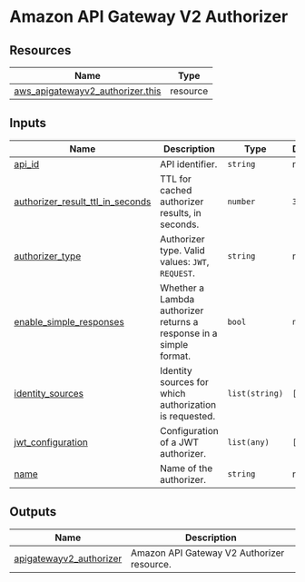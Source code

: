# Amazon API Gateway V2 Authorizer

## Resources

| Name | Type |
|------|------|
| [aws_apigatewayv2_authorizer.this](https://registry.terraform.io/providers/hashicorp/aws/latest/docs/resources/apigatewayv2_authorizer) | resource |

## Inputs

| Name | Description | Type | Default | Required |
|------|-------------|------|---------|:--------:|
| <a name="input_api_id"></a> [api\_id](#input\_api\_id) | API identifier. | `string` | n/a | yes |
| <a name="input_authorizer_result_ttl_in_seconds"></a> [authorizer\_result\_ttl\_in\_seconds](#input\_authorizer\_result\_ttl\_in\_seconds) | TTL for cached authorizer results, in seconds. | `number` | `300` | no |
| <a name="input_authorizer_type"></a> [authorizer\_type](#input\_authorizer\_type) | Authorizer type. Valid values: `JWT`, `REQUEST`. | `string` | n/a | yes |
| <a name="input_enable_simple_responses"></a> [enable\_simple\_responses](#input\_enable\_simple\_responses) | Whether a Lambda authorizer returns a response in a simple format. | `bool` | `null` | no |
| <a name="input_identity_sources"></a> [identity\_sources](#input\_identity\_sources) | Identity sources for which authorization is requested. | `list(string)` | `[]` | no |
| <a name="input_jwt_configuration"></a> [jwt\_configuration](#input\_jwt\_configuration) | Configuration of a JWT authorizer. | `list(any)` | `[]` | no |
| <a name="input_name"></a> [name](#input\_name) | Name of the authorizer. | `string` | n/a | yes |

## Outputs

| Name | Description |
|------|-------------|
| <a name="output_apigatewayv2_authorizer"></a> [apigatewayv2\_authorizer](#output\_apigatewayv2\_authorizer) | Amazon API Gateway V2 Authorizer resource. |
